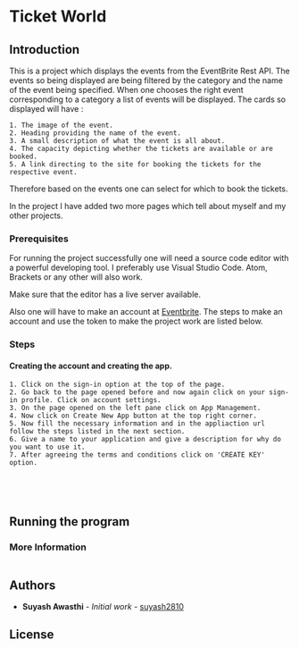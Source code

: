 # Ticket World

## Introduction

This is a project which displays the events from the EventBrite Rest API. The events so being displayed are being 
filtered by the category and the name of the event being specified.
When one chooses the right event corresponding to a category a list of events will be displayed.
The cards so displayed will have :
```
1. The image of the event. 
2. Heading providing the name of the event.
3. A small description of what the event is all about.
4. The capacity depicting whether the tickets are available or are booked.
5. A link directing to the site for booking the tickets for the respective event.
```
Therefore based on the events one can select for which to book the tickets.

In the project I have added two more pages which tell about myself and my other projects.

### Prerequisites
For running the project successfully one will need a source code editor with a powerful developing tool.
I preferably use Visual Studio Code. Atom, Brackets or any other will also work.

Make sure that the editor has a live server available.

Also one will have to make an account at [Eventbrite](https://www.eventbrite.com/developer/v3/). The steps to make an account and use the token to make the project work are listed below.

### Steps


#### Creating the account and creating the app.

```
1. Click on the sign-in option at the top of the page.
2. Go back to the page opened before and now again click on your sign-in profile. Click on account settings.
3. On the page opened on the left pane click on App Management.
4. Now click on Create New App button at the top right corner.
5. Now fill the necessary information and in the appliaction url follow the steps listed in the next section.
6. Give a name to your application and give a description for why do you want to use it.
7. After agreeing the terms and conditions click on 'CREATE KEY' option.

```




```
  
```




```
  
```

## Running the program



### More Information



```

```




## Authors

* **Suyash Awasthi** - *Initial work* - [suyash2810](https://github.com/suyash2810)

## License



